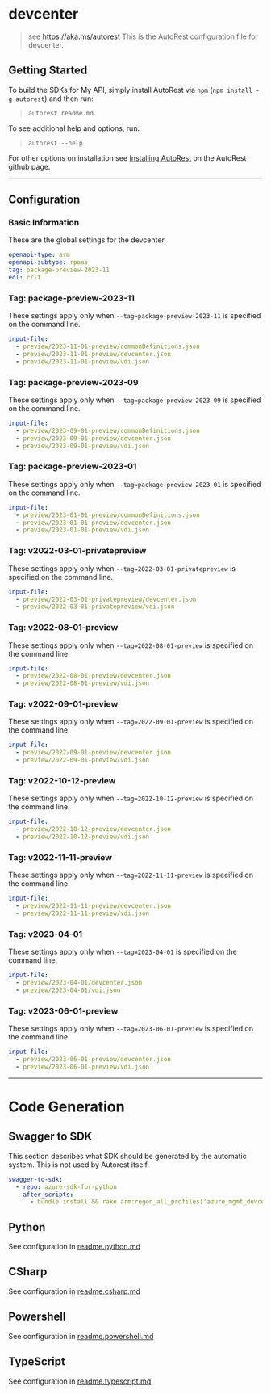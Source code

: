 # devcenter

> see https://aka.ms/autorest
This is the AutoRest configuration file for devcenter.

## Getting Started

To build the SDKs for My API, simply install AutoRest via `npm` (`npm install -g autorest`) and then run:

> `autorest readme.md`

To see additional help and options, run:

> `autorest --help`

For other options on installation see [Installing AutoRest](https://aka.ms/autorest/install) on the AutoRest github page.

---

## Configuration

### Basic Information

These are the global settings for the devcenter.

``` yaml
openapi-type: arm
openapi-subtype: rpaas
tag: package-preview-2023-11
eol: crlf
```


### Tag: package-preview-2023-11

These settings apply only when `--tag=package-preview-2023-11` is specified on the command line.

```yaml $(tag) == 'package-preview-2023-11'
input-file:
  - preview/2023-11-01-preview/commonDefinitions.json
  - preview/2023-11-01-preview/devcenter.json
  - preview/2023-11-01-preview/vdi.json
```
### Tag: package-preview-2023-09

These settings apply only when `--tag=package-preview-2023-09` is specified on the command line.

``` yaml $(tag) == 'package-preview-2023-09'
input-file:
  - preview/2023-09-01-preview/commonDefinitions.json
  - preview/2023-09-01-preview/devcenter.json
  - preview/2023-09-01-preview/vdi.json
```

### Tag: package-preview-2023-01

These settings apply only when `--tag=package-preview-2023-01` is specified on the command line.

``` yaml $(tag) == 'package-preview-2023-01'
input-file:
  - preview/2023-01-01-preview/commonDefinitions.json
  - preview/2023-01-01-preview/devcenter.json
  - preview/2023-01-01-preview/vdi.json
```

### Tag: v2022-03-01-privatepreview

These settings apply only when `--tag=2022-03-01-privatepreview` is specified on the command line.

``` yaml $(tag) == 'v2022-03-01-privatepreview'
input-file:
  - preview/2022-03-01-privatepreview/devcenter.json
  - preview/2022-03-01-privatepreview/vdi.json
```

### Tag: v2022-08-01-preview

These settings apply only when `--tag=2022-08-01-preview` is specified on the command line.

``` yaml $(tag) == 'v2022-08-01-preview'
input-file:
  - preview/2022-08-01-preview/devcenter.json
  - preview/2022-08-01-preview/vdi.json
```

### Tag: v2022-09-01-preview

These settings apply only when `--tag=2022-09-01-preview` is specified on the command line.

``` yaml $(tag) == 'v2022-09-01-preview'
input-file:
  - preview/2022-09-01-preview/devcenter.json
  - preview/2022-09-01-preview/vdi.json
```

### Tag: v2022-10-12-preview

These settings apply only when `--tag=2022-10-12-preview` is specified on the command line.

``` yaml $(tag) == 'v2022-10-12-preview'
input-file:
  - preview/2022-10-12-preview/devcenter.json
  - preview/2022-10-12-preview/vdi.json
```

### Tag: v2022-11-11-preview

These settings apply only when `--tag=2022-11-11-preview` is specified on the command line.

``` yaml $(tag) == 'v2022-11-11-preview'
input-file:
  - preview/2022-11-11-preview/devcenter.json
  - preview/2022-11-11-preview/vdi.json
```

### Tag: v2023-04-01

These settings apply only when `--tag=2023-04-01` is specified on the command line.

``` yaml $(tag) == 'v2023-04-01'
input-file:
  - preview/2023-04-01/devcenter.json
  - preview/2023-04-01/vdi.json
```

### Tag: v2023-06-01-preview

These settings apply only when `--tag=2023-06-01-preview` is specified on the command line.

``` yaml $(tag) == 'v2023-06-01-preview'
input-file:
  - preview/2023-06-01-preview/devcenter.json
  - preview/2023-06-01-preview/vdi.json
```

---

# Code Generation

## Swagger to SDK

This section describes what SDK should be generated by the automatic system.
This is not used by Autorest itself.

``` yaml $(swagger-to-sdk)
swagger-to-sdk:
  - repo: azure-sdk-for-python
    after_scripts:
      - bundle install && rake arm:regen_all_profiles['azure_mgmt_devcenter']
```

## Python

See configuration in [readme.python.md](./readme.python.md)

## CSharp

See configuration in [readme.csharp.md](./readme.csharp.md)

## Powershell

See configuration in [readme.powershell.md](./readme.powershell.md)

## TypeScript

See configuration in [readme.typescript.md](./readme.typescript.md)
